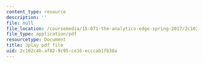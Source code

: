 ```yaml
---
content_type: resource
description: ''
file: null
file_location: /coursemedia/15-071-the-analytics-edge-spring-2017/2c102c4baf829c95ce16ecccab1fb38a_xyZEB6vkPb8.pdf
file_type: application/pdf
resourcetype: Document
title: 3play pdf file
uid: 2c102c4b-af82-9c95-ce16-ecccab1fb38a
---
```

